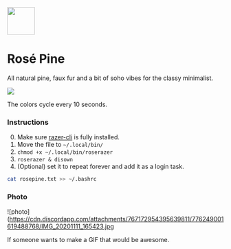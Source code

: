<img src="https://github.com/rose-pine/rose-pine-theme/blob/master/assets/icon.png" width="64" />

# Rosé Pine

All natural pine, faux fur and a bit of soho vibes for the classy minimalist.

[![](https://img.shields.io/badge/Rosé%20Pine%20Theme-191724)](https://github.com/rose-pine/rose-pine-theme)

The colors cycle every 10 seconds.

### Instructions

0. Make sure [razer-cli](https://github.com/lolei/razer-cli) is fully installed.
1. Move the file to `~/.local/bin/`
2. `chmod +x ~/.local/bin/roserazer`
3. `roserazer & disown`
4. (Optional) set it to repeat forever and add it as a login task.

```sh
cat rosepine.txt >> ~/.bashrc
```

### Photo

![photo](https://cdn.discordapp.com/attachments/767172954395639811/776249001619488768/IMG_20201111_165423.jpg

If someone wants to make a GIF that would be awesome.
